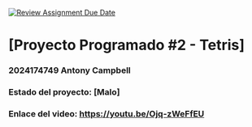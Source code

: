 [![Review Assignment Due Date](https://classroom.github.com/assets/deadline-readme-button-22041afd0340ce965d47ae6ef1cefeee28c7c493a6346c4f15d667ab976d596c.svg)](https://classroom.github.com/a/Et4r0lVo)
# [Proyecto	Programado	#2	-	Tetris]
### 2024174749 Antony Campbell

### Estado del proyecto: [Malo]
### Enlace del video: https://youtu.be/Ojq-zWeFfEU

